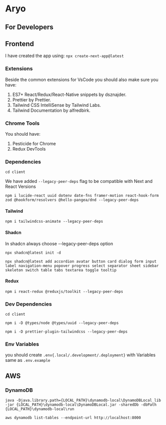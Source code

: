 # Aryo

## For Developers

## Frontend

I have created the app using:
`npx create-next-app@latest`

### Extensions

Beside the common extensions for VsCode you should also make sure you have:

1. ES7+ React/Redux/React-Native snippets by dsznajder.
2. Prettier by Prettier.
3. Tailwind CSS IntelliSense by Tailwind Labs.
4. Tailwind Documentation by alfredbirk.

### Chrome Tools

You should have:

1. Pesticide for Chrome
2. Redux DevTools

### Dependencies

`cd client`

We have added `--legacy-peer-deps` flag to be compatible with Next and React Versions

`npm i lucide-react uuid dotenv date-fns framer-motion react-hook-form zod @hookform/resolvers @hello-pangea/dnd --legacy-peer-deps`

#### Tailwind

`npm i tailwindcss-animate --legacy-peer-deps`

#### Shadcn

In shadcn always choose --legacy-peer-deps option

`npx shadcn@latest init -d`

`npx shadcn@latest add accordion avatar button card dialog form input label navigation-menu popover progress select separator sheet sidebar skeleton switch table tabs textarea toggle tooltip`

#### Redux

`npm i react-redux @reduxjs/toolkit --legacy-peer-deps`

### Dev Dependencies

`cd client`

`npm i -D @types/node @types/uuid --legacy-peer-deps`

`npm i -D prettier-plugin-tailwindcss --legacy-peer-deps`

### Env Variables

you should create `.env{.local/.development/.deployment}` with Variables same as `.env.example`

## AWS

### DynamoDB

`java -Djava.library.path={LOCAL_PATH}\dynamodb-local\DynamoDBLocal_lib -jar {LOCAL_PATH}\dynamodb-local\DynamoDBLocal.jar -sharedDb -dbPath {LOCAL_PATH}\dynamodb-local\run`

`aws dynamodb list-tables --endpoint-url http://localhost:8000`
